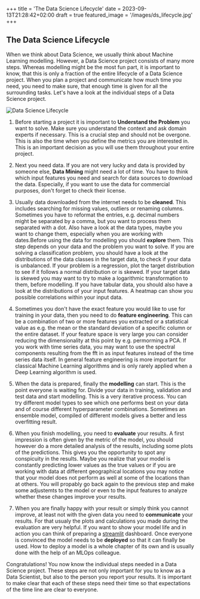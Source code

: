 +++
title = 'The Data Science Lifecycle'
date = 2023-09-13T21:28:42+02:00
draft = true
featured_image = '/images/ds_lifecycle.jpg'
+++

## The Data Science Lifecycle

When we think about Data Science, we usually think about Machine Learning modelling. However, a Data Science project consists of many more steps. Whereas modelling might be the most fun part, it is important to know, that this is only a fraction of the entire lifecycle of a Data Science project. When you plan a project and communicate how much time you need, you need to make sure, that enough time is given for all the surrounding tasks. Let's have a look at the individual steps of a Data Science project.

![Data Science Lifecycle](/images/20230913_datascience_lifecycle/ds_lifecycle.jpg)

1. Before starting a project it is important to **Understand the Problem** you want to solve. Make sure you understand the context and ask domain experts if necessary. This is a crucial step and should not be overgone. This is also the time when you define the metrics you are interested in. This is an important decision as you will use them throughout your entire project.

2. Next you need data. If you are not very lucky and data is provided by someone else, **Data Mining** might need a lot of time. You have to think which input features you need and search for data sources to download the data. Especially, if you want to use the data for commercial purposes, don't forget to check their license.

3. Usually data downloaded from the internet needs to be **cleaned**. This includes searching for missing values, outliers or renaming columns. Sometimes you have to reformat the entries, e.g. decimal numbers might be separated by a comma, but you want to process them separated with a dot. Also have a look at the data types, maybe you want to change them, especially when you are working with dates.Before using the data for modelling you should **explore** them. This step depends on your data and the problem you want to solve. If you are solving a classification problem, you should have a look at the distributions of the data classes in the target data, to check if your data is unbalanced. If your problem is a regression, plot the target distribution to see if it follows a normal distribution or is skewed. If your target data is skewed you may want to try to make a logarithmic transformation to them, before modelling. If you have tabular data, you should also have a look at the distributions of your input features. A heatmap can show you possible correlations within your input data.

4. Sometimes you don't have the exact feature you would like to use for training in your data, then you need to do **feature engineering**. This can be a combination of two or more features you extracted or a statistical value as e.g. the mean or the standard deviation of a specific column or the entire dataset. If your feature space is very large you can consider reducing the dimensionality at this point by e.g. permorming a PCA. If you work with time series data, you may want to use the spectral components resulting from the fft in as input features instead of the time series data itself. In general feature engineering is more important for classical Machine Learning algorithms and is only rarely applied when a Deep Learning algorithm is used.

5. When the data is prepared, finally the **modelling** can start. This is the point everyone is waiting for. Divide your data in training, validation and test data and start modelling. This is a very iterative process. You can try different model types to see which one performs best on your data and of course different hyperparameter combinations. Sometimes an ensemble model, compiled of different models gives a better and less overfitting result. 

6. When you finish modelling, you need to **evaluate** your results. A first impression is often given by the metric of the model, you should however do a more detailed analysis of the results, including some plots of the predictions. This gives you the opportunity to spot any conspicuity in the results. Maybe you realize that your model is constantly predicting lower values as the true values or if you are working with data at different geographical locations you may notice that your model does not perform as well at some of the locations than at others. You will propably go back again to the previous step and make some adjustemts to the model or even to the input features to analyze whether these changes improve your results.

7. When you are finally happy with your result or simply think you cannot improve, at least not with the given data you need to **communicate** your results. For that usualy the plots and calculations you made during the evaluation are very helpful. If you want to show your model life and in action you can think of preparing a [streamlit](https://streamlit.io/) dashboard. Once everyone is convinced the model needs to be **deployed** so that it can finally be used. How to deploy a model is a whole chapter of its own and is usually done with the help of an MLOps colleague.

Congratulations! You now know the individual steps needed in a Data Science project. These steps are not only important for you to know as a Data Scientist, but also to the person you report your results. It is important to make clear that each of these steps need their time so that expectations of the time line are clear to everyone. 



